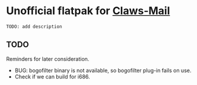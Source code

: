 # Unofficial flatpak for [Claws-Mail](https://claws-mail.org)

`TODO: add description`

## TODO

Reminders for later consideration.

- BUG: bogofilter binary is not available, so bogofilter plug-in fails on use.
- Check if we can build for i686.
